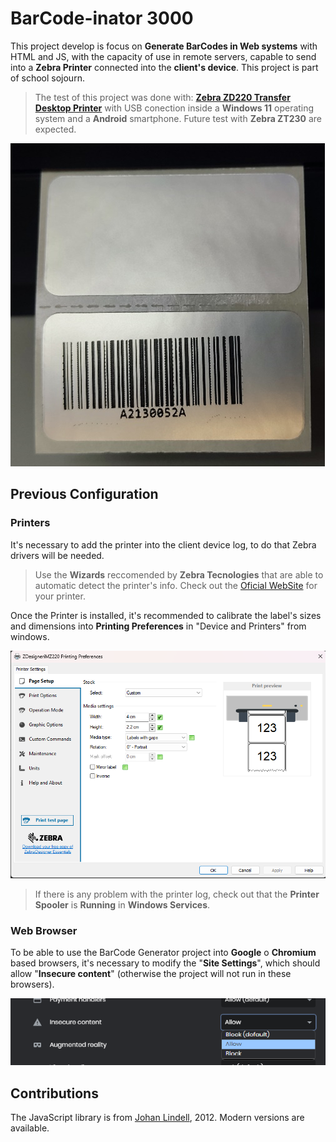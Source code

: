 
# BarCode-inator 3000

This project develop is focus on **Generate BarCodes in Web systems** with HTML and JS, with the capacity of use in remote servers, capable to send into a **Zebra Printer** connected into the **client's device**. This project is part of school sojourn.

>The test of this project was done with: [**Zebra ZD220 Transfer Desktop Printer**](https://www.zebra.com/us/en/support-downloads/printers/desktop/ZD200t.html) with USB conection inside a **Windows 11** operating system and a **Android** smartphone. 
>Future test with **Zebra ZT230** are expected.

![Test](Label2.png "Test")

## Previous Configuration

### Printers

It's necessary to add the printer into the client device log, to do that Zebra drivers will be needed.

> Use the **Wizards** reccomended by **Zebra Tecnologies** that are able to automatic detect the printer's info. Check out the [Oficial WebSite](https://www.zebra.com/us/en/support-downloads/printers.html) for your printer.

Once the Printer is installed, it's recommended to calibrate the label's sizes and dimensions into **Printing Preferences** in "Device and Printers" from windows.

![Printing Preferences](settin2.png "Printing Preferences")

>If there is any problem with the printer log, check out that the **Printer Spooler** is **Running** in **Windows Services**.

### Web Browser

To be able to use the BarCode Generator project into **Google** o **Chromium** based browsers, it's necessary to modify the "**Site Settings**", which should allow "**Insecure content**" (otherwise the project will not run in these browsers).

![Web Browser Setting](settin3.png "Web Browser Setting")

## Contributions

The JavaScript library is from [Johan Lindell](http://lindell.github.io/JsBarcode/), 2012. Modern versions are available.